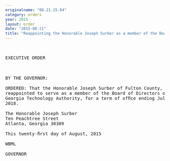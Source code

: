 ```yaml
---
originalname: "08.21.15.04"
category: orders
year: 2015
layout: order
date: "2015-08-21"
title: "Reappointing the Honorable Joseph Surber as a member of the Board of Directors of the Georgia Technology Authority"
---
```

<pre>
 

EXECUTIVE ORDER

 

BY THE GOVERNOR:

ORDERED: That the Honorable Joseph Surber of Fulton County, Georgia, is
reappointed to serve as a member of the Board of Directors of the
Georgia Technology Authority, for a term of ofﬁce ending July 1,
2018.

The Honorable Joseph Surber
Ten Peachtree Street
Atlanta, Georgia 30309

This twenty-ﬁrst day of August, 2015

WBML

GOVERNOR

 

 

</pre>
